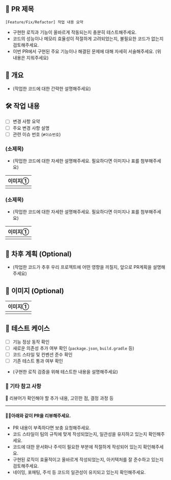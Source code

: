 ## 📌 PR 제목
`[Feature/Fix/Refactor] 작업 내용 요약`
- 구현한 로직과 기능이 올바르게 작동되는지 충분히 테스트해주세요.
- 코드의 성능이나 메모리 효율성이 적절하게 고려되었는지, 불필요한 코드가 없는지 검토해주세요.
- 이번 PR에서 구현된 주요 기능이나 해결된 문제에 대해 자세히 서술해주세요.
  (위 내용은 지워주세요)


## 📌 개요

* (작업한 코드에 대한 간략한 설명해주세요)

## 🛠️ 작업 내용
- [ ] 변경 사항 요약
- [ ] 주요 변경 사항 설명
- [ ] 관련 이슈 번호 (`#이슈번호`)
### (소제목)

* (작업한 코드에 대한 자세한 설명해주세요. 필요하다면 이미지나 표를 첨부해주세요)

| 이미지① |
| :----: |
| |


### (소제목)

* (작업한 코드에 대한 자세한 설명해주세요. 필요하다면 이미지나 표를 첨부해주세요)

| 이미지① |
| :----: |
| |


## 📌 차후 계획 (Optional)

* (작업한 코드가 추후 우리 프로젝트에 어떤 영향을 끼칠지, 앞으로 PR계획을 설명해주세요)


## 📌 이미지 (Optional)

| 이미지① |
| :----: |
| |


## 📌 테스트 케이스
- [ ] 기능 정상 동작 확인
- [ ] 새로운 의존성 추가 여부 확인 (`package.json`, `build.gradle` 등)
- [ ] 코드 스타일 및 컨벤션 준수 확인
- [ ] 기존 테스트 통과 여부 확인
* (구현한 로직 검증을 위해 테스트한 내용을 설명해주세요)

### 📌 기타 참고 사항
📌 리뷰어가 확인해야 할 추가 내용, 고민한 점, 결정 과정 등

---

#### 🙏🏻아래와 같이 PR을 리뷰해주세요.
- PR 내용이 부족하다면 보충 요청해주세요.
- 코드 스타일이 팀의 규칙에 맞게 작성되었는지, 일관성을 유지하고 있는지 확인해주세요.
- 코드에 대한 문서화나 주석이 필요한 부분에 적절하게 작성되어 있는지 확인해주세요.
- 구현된 로직이 효율적이고 올바르게 작성되었는지, 아키텍처를 잘 준수하고 있는지 검토해주세요.
- 네이밍, 포매팅, 주석 등 코드의 일관성이 유지되고 있는지 확인해주세요.